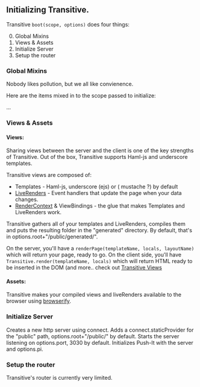 ## Initializing Transitive.

Transitive `boot(scope, options)` does four things:

  0. Global Mixins
  1. Views & Assets
  2. Initialize Server 
  3. Setup the router

### Global Mixins

Nobody likes pollution, but we all like convienence.

Here are the items mixed in to the scope passed to initialize:

  ...


### Views & Assets

#### Views:

Sharing views between the server and the client is one of the key strengths of Transitive.  Out of the box, Transitive supports Haml-js and underscore templates.

Transitive views are composed of:

 * Templates - Haml-js, underscore (ejs) or ( mustache ?) by default
 * [LiveRenders](views.html#liveRender) - Event handlers that update the page when your data changes.
 * [RenderContext](views.html#renderContext) & ViewBindings - the glue that makes Templates and LiveRenders work. 

Transitive gathers all of your templates and LiveRenders, compiles them and puts the resulting folder in the "generated" directory. By default, that's in options.root+"/public/generated/".   

On the server, you'll have a `renderPage(templateName, locals, layoutName)` which will return your page, ready to go.  On the client side, you'll have `Transitive.render(templateName, locals)` which will return HTML ready to be inserted in the DOM (and more.. check out [Transitive Views](views.html)

####  Assets:

Transitive makes your compiled views and liveRenders available to the browser using [browserify](https://github.com/substack/node-browserify).

### Initialize Server

Creates a new http server using connect. Adds a connect.staticProvider for the "public" path, options.root+"/public/" by default.  Starts the server listening on options.port, 3030 by default. Initializes Push-It with the server and options.pi. 

### Setup the router

Transitive's router is currently very limited.
